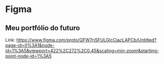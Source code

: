 # Figma
## Meu portfólio do futuro
Link:
https://www.figma.com/proto/QFW7rjSFULGlcCiacLAPCb/Untitled?page-id=0%3A1&node-id=1%3A5&viewport=422%2C272%2C0.45&scaling=min-zoom&starting-point-node-id=1%3A5
